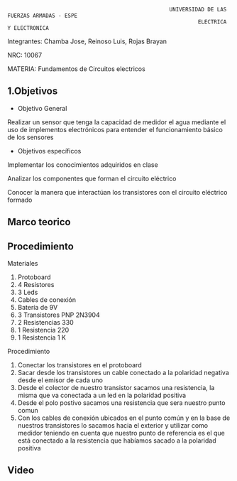                                                        UNIVERSIDAD DE LAS FUERZAS ARMADAS - ESPE
                                                                ELECTRICA Y ELECTRONICA

Integrantes: Chamba Jose, Reinoso Luis, Rojas Brayan

NRC: 10067

MATERIA: Fundamentos de Circuitos electricos 

## 1.Objetivos


* Objetivo General

Realizar un sensor que tenga la capacidad de medidor el agua mediante el uso de implementos electrónicos para entender el funcionamiento básico de los sensores 

* Objetivos específicos

Implementar los conocimientos adquiridos en clase 

Analizar los componentes que forman el circuito eléctrico

Conocer la manera que interactúan los transistores con el circuito eléctrico formado 

## Marco teorico 


## Procedimiento 

Materiales 

1. Protoboard
2. 4 Resistores
3. 3 Leds
4. Cables de conexión 
5. Batería de 9V
6. 3 Transistores PNP 2N3904
7. 2 Resistencias 330
8. 1 Resistencia 220
9. 1 Resistencia 1 K

Procedimiento 

1. Conectar los transistores en el protoboard 
2. Sacar desde los transistores un cable conectado a la polaridad negativa desde el emisor de cada uno 
3. Desde el colector de nuestro transistor sacamos una resistencia, la misma que va conectada a un led en la polaridad positiva 
4. Desde el polo postivo sacamos una resistencia que sera nuestro punto comun 
5. Con los cables de conexión ubicados en el punto común y en la base de nuestros transistores lo sacamos hacia el exterior y utilizar como medidor teniendo en cuenta que nuestro punto de referencia es el que está conectado a la resistencia que habíamos sacado a la polaridad positiva

## Video

























